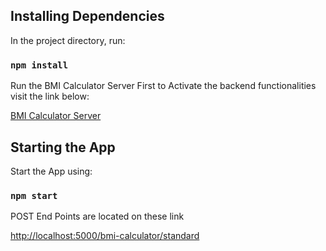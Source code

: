 ## Installing Dependencies 

In the project directory, run:
### `npm install`

Run the BMI Calculator Server First to Activate the backend functionalities visit the link below:

[BMI Calculator Server](https://github.com/margibs/bmi-calculator-server)

## Starting the App

Start the App using:
### `npm start`

POST End Points are located on these link

[http://localhost:5000/bmi-calculator/standard](http://localhost:3000/bmi-calculator/standard)


